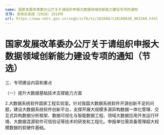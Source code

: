 ```yaml
---
name: 国家发展改革委办公厅关于请组织申报大数据领域创新能力建设专项的通知
文号: 发改办高技〔2016〕1918号
url: https://www.ndrc.gov.cn/xxgk/zcfb/tz/201608/t20160830_963169.html
---
```


# 国家发展改革委办公厅关于请组织申报大数据领域创新能力建设专项的通知（节选）

三、专项建设内容和重点

（一）提升大数据基础技术支撑能力方面

2.大数据系统软件国家工程实验室。针对我国大数据系统软件开源创新不足的问题，建设大数据系统软件创新平台，支撑开展大规模多源异构数据一体化管理、交互式异构数据分析框架、数据可视化与智能数据工程、领域大数据应用开发运行环境、大数据混源软件可信验证等技术的研发和工程化。申报单位需具备管理超大规模数据的软硬件基础。

